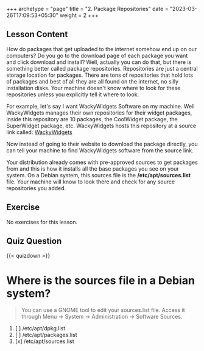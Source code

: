 +++
archetype = "page"
title = "2. Package Repositories"
date = "2023-03-26T17:09:53+05:30"
weight = 2
+++

## Lesson Content

How do packages that get uploaded to the internet somehow end up on our computers? Do you go to the download page of each package you want and click download and install? Well, actually you can do that, but there is something better called package repositories. Repositories are just a central storage location for packages. There are tons of repositories that hold lots of packages and best of all they are all found on the internet, no silly installation disks. Your machine doesn't know where to look for these repositories unless you explicitly tell it where to look.

For example, let's say I want WackyWidgets Software on my machine. Well WackyWidgets manages their own repositories for their widget packages, inside this repository are 10 packages, the CoolWidget package, the SuperWidget package, etc. WackyWidgets hosts this repository at a source link called: [WackyWidgets](http://download.widgets/linux/deb/)

Now instead of going to their website to download the package directly, you can tell your machine to find WackyWidgets software from the source link. 

Your distribution already comes with pre-approved sources to get packages from and this is how it installs all the base packages you see on your system. On a Debian system, this sources file is the **/etc/apt/sources.list** file. Your machine will know to look there and check for any source repositories you added. 

## Exercise

No exercises for this lesson.

## Quiz Question

{{< quizdown >}}

# Where is the sources file in a Debian system?

> You can use a GNOME tool to edit your sources.list file. Access it through Menu → System → Administration → Software Sources.

1. [ ] /etc/apt/dpkg.list
2. [ ] /etc/apt/packages.list
3. [x] /etc/apt/sources.list